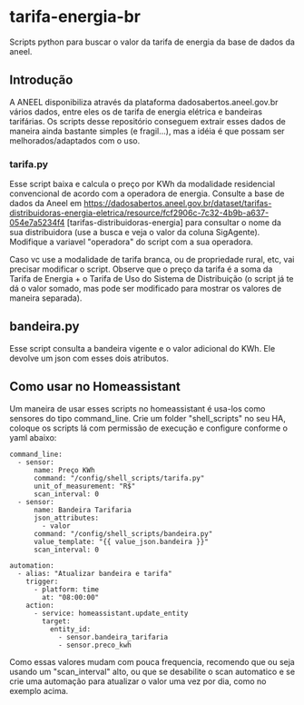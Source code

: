 # tarifa-energia-br
Scripts python para buscar o valor da tarifa de energia da base de dados da aneel.

## Introdução

A ANEEL disponibiliza através da plataforma dadosabertos.aneel.gov.br vários dados, entre eles os de tarifa de energia elétrica e bandeiras tarifárias. Os scripts desse repositório conseguem extrair esses dados de maneira ainda bastante simples (e fragil...), mas a idéia é que possam ser melhorados/adaptados com o uso.

### tarifa.py

Esse script baixa e calcula o preço por KWh da modalidade residencial convencional de acordo com a operadora de energia. Consulte a base de dados da Aneel em https://dadosabertos.aneel.gov.br/dataset/tarifas-distribuidoras-energia-eletrica/resource/fcf2906c-7c32-4b9b-a637-054e7a5234f4 [tarifas-distribuidoras-energia] para consultar o nome da sua distribuidora (use a busca e veja o valor da coluna SigAgente). Modifique a variavel "operadora" do script com a sua operadora.

Caso vc use a modalidade de tarifa branca, ou de propriedade rural, etc, vai precisar modificar o script. Observe que o preço da tarifa é a soma da Tarifa de Energia + o Tarifa de Uso do Sistema de Distribuição (o script já te dá o valor somado, mas pode ser modificado para mostrar os valores de maneira separada).


## bandeira.py

Esse script consulta a bandeira vigente e o valor adicional do KWh. Ele devolve um json com esses dois atributos. 

## Como usar no Homeassistant

Um maneira de usar esses scripts no homeassistant é usa-los como sensores do tipo command_line. Crie um folder "shell_scripts" no seu HA, coloque os scripts lá com permissão de execução e configure conforme o yaml abaixo:

`````
command_line:
  - sensor:
      name: Preço KWh 
      command: "/config/shell_scripts/tarifa.py"
      unit_of_measurement: "R$"
      scan_interval: 0
  - sensor:
      name: Bandeira Tarifaria
      json_attributes:
        - valor 
      command: "/config/shell_scripts/bandeira.py"
      value_template: "{{ value_json.bandeira }}"
      scan_interval: 0

automation:
  - alias: "Atualizar bandeira e tarifa"
    trigger:
      - platform: time
        at: "08:00:00"
    action:
      - service: homeassistant.update_entity
        target:
          entity_id: 
            - sensor.bandeira_tarifaria
            - sensor.preco_kwh

`````

Como essas valores mudam com pouca frequencia, recomendo que ou seja usando um "scan_interval" alto, ou que se desabilite o scan automatico e se crie uma automação para atualizar o valor uma vez por dia, como no exemplo acima. 
